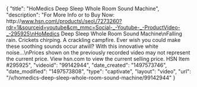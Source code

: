 {
    "title": "HoMedics Deep Sleep Whole Room Sound Machine",
    "description": "For More Info or to Buy Now: http:\/\/www.hsn.com\/products\/seo\/7273260?rdr=1&sourceid=youtube&cm_mmc=Social-_-Youtube-_-ProductVideo-_-295925\nHoMedics Deep Sleep Whole Room Sound Machine\nFalling rain. Crickets chirping. A crackling campfire. Ever wish you could make these soothing sounds occur atwill? With this innovative white noise...\nPrices shown on the previously recorded video may not represent the current price.  View hsn.com to view the current selling price. HSN Item #295925",
    "videoid": "99142944",
    "date_created": "1497573746",
    "date_modified": "1497573808",
    "type": "captivate",
    "layout": "video",
    "url": "\/v\/homedics-deep-sleep-whole-room-sound-machine\/99142944"
}